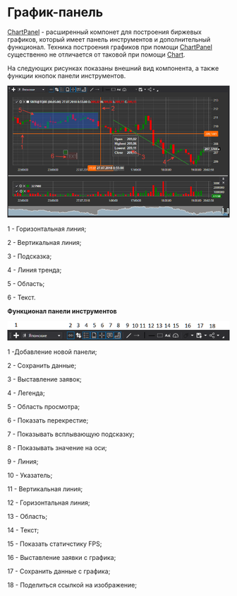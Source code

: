 # График\-панель

[ChartPanel](xref:StockSharp.Xaml.Charting.ChartPanel) \- расширенный компонет для построения биржевых графиков, который имеет панель инструментов и дополнительный функционал. Техника построения графиков при помощи [ChartPanel](xref:StockSharp.Xaml.Charting.ChartPanel) существенно не отличается от таковой при помощи [Chart](candle_chart.md). 

На следующих рисунках показаны внешний вид компонента, а также функции кнопок панели инструментов. 

![Gui ChartPanel](../../../../images/gui_chartpanel.png)

1 \- Горизонтальная линия;

2 \- Вертикальная линия;

3 \- Подсказка;

4 \- Линия тренда;

5 \- Область;

6 \- Текст.

**Функционал панели инструментов**

![Gui ChartPanelTools](../../../../images/gui_chartpaneltools.png)

1 \-Добавление новой панели;

2 \- Сохранить данные;

3 \- Выставление заявок;

4 \- Легенда;

5 \- Область просмотра;

6 \- Показать перекрестие;

7 \- Показывать всплывающую подсказку;

8 \- Показывать значение на оси;

9 \- Линия;

10 \- Указатель;

11 \- Вертикальная линия;

12 \- Горизонтальная линия;

13 \- Область;

14 \- Текст;

15 \- Показать статичстику FPS;

16 \- Выставление заявки с графика;

17 \- Сохранить данные с графика;

18 \- Поделиться ссылкой на изображение;
